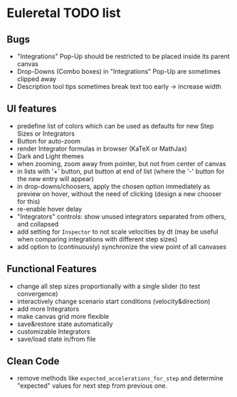 # Euleretal TODO list

## Bugs
- "Integrations" Pop-Up should be restricted to be placed inside its parent
  canvas
- Drop-Downs (Combo boxes) in "Integrations" Pop-Up are sometimes clipped away
- Description tool tips sometimes break text too early → increase width

## UI features
- predefine list of colors which can be used as defaults for new Step Sizes or
  Integrators
- Button for auto-zoom
- render Integrator formulas in browser (KaTeX or MathJax)
- Dark and Light themes
- when zooming, zoom away from pointer, but not from center of canvas
- in lists with '+' button, put button at end of list (where the '-' button for
  the new entry will appear)
- in drop-downs/choosers, apply the chosen option immediately as preview on
  hover, without the need of clicking (design a new chooser for this)
- re-enable hover delay
- "Integrators" controls: show unused integrators separated from others, and
  collapsed
- add setting for `Inspector` to not scale velocities by dt (may be useful when
  comparing integrations with different step sizes)
- add option to (continuously) synchronize the view point of all canvases

## Functional Features
- change all step sizes proportionally with a single slider (to test convergence)
- interactively change scenario start conditions (velocity&direction)
- add more Integrators
- make canvas grid more flexible
- save&restore state automatically
- customizable Integrators
- save/load state in/from file

## Clean Code
- remove methods like `expected_accelerations_for_step` and determine
  "expected" values for next step from previous one.